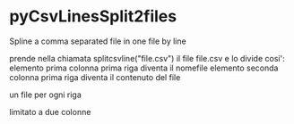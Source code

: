 # pyCsvLinesSplit2files
Spline a comma separated file in one file by line


prende nella chiamata splitcsvline("file.csv")
il file file.csv e lo divide cosi':
elemento prima colonna prima riga diventa il nomefile
elemento seconda colonna prima riga diventa il contenuto del file

un file per ogni riga

limitato a due colonne
